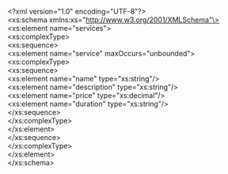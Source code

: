 \<?xml version="1.0" encoding="UTF-8"?\>  
\<xs:schema xmlns:xs="http://www.w3.org/2001/XMLSchema"\>  
    \<xs:element name="services"\>  
        \<xs:complexType\>  
            \<xs:sequence\>  
                \<xs:element name="service" maxOccurs="unbounded"\>  
                    \<xs:complexType\>  
                        \<xs:sequence\>  
                            \<xs:element name="name" type="xs:string"/\>  
                            \<xs:element name="description" type="xs:string"/\>  
                            \<xs:element name="price" type="xs:decimal"/\>  
                            \<xs:element name="duration" type="xs:string"/\>  
                        \</xs:sequence\>  
                    \</xs:complexType\>  
                \</xs:element\>  
            \</xs:sequence\>  
        \</xs:complexType\>  
    \</xs:element\>  
\</xs:schema\>

